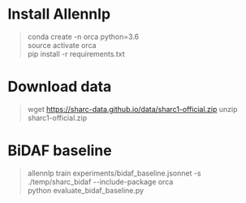 # Install Allennlp

> conda create -n orca python=3.6  
> source activate orca  
> pip install -r requirements.txt

# Download data
> wget https://sharc-data.github.io/data/sharc1-official.zip
> unzip sharc1-official.zip

# BiDAF baseline

> allennlp train experiments/bidaf_baseline.jsonnet -s ./temp/sharc_bidaf --include-package orca  
> python evaluate_bidaf_baseline.py